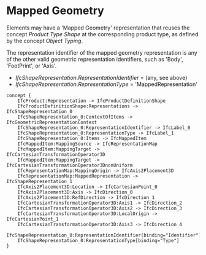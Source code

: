 Mapped Geometry
===============

Elements may have a 'Mapped Geometry' representation that reuses the concept _Product Type Shape_ at the corresponding product type, as defined by the concept _Object Typing_.

The representation identifier of the mapped geometry representation is any of the other valid geometric representation identifiers, such as 'Body', 'FootPrint', or 'Axis'.

* _IfcShapeRepresentation_._RepresentationIdentifier_ = (any, see above)
* _IfcShapeRepresentation_._RepresentationType_ = 'MappedRepresentation'

```
concept {
    IfcProduct:Representation -> IfcProductDefinitionShape
    IfcProductDefinitionShape:Representations -> IfcShapeRepresentation_0
    IfcShapeRepresentation_0:ContextOfItems -> IfcGeometricRepresentationContext
    IfcShapeRepresentation_0:RepresentationIdentifier -> IfcLabel_0
    IfcShapeRepresentation_0:RepresentationType -> IfcLabel_1
    IfcShapeRepresentation_0:Items -> IfcMappedItem
    IfcMappedItem:MappingSource -> IfcRepresentationMap
    IfcMappedItem:MappingTarget -> IfcCartesianTransformationOperator3D
    IfcMappedItem:MappingTarget -> IfcCartesianTransformationOperator3DnonUniform
    IfcRepresentationMap:MappingOrigin -> IfcAxis2Placement3D
    IfcRepresentationMap:MappedRepresentation -> IfcShapeRepresentation_1
    IfcAxis2Placement3D:Location -> IfcCartesianPoint_0
    IfcAxis2Placement3D:Axis -> IfcDirection_0
    IfcAxis2Placement3D:RefDirection -> IfcDirection_1
    IfcCartesianTransformationOperator3D:Axis1 -> IfcDirection_2
    IfcCartesianTransformationOperator3D:Axis2 -> IfcDirection_3
    IfcCartesianTransformationOperator3D:LocalOrigin -> IfcCartesianPoint_1
    IfcCartesianTransformationOperator3D:Axis3 -> IfcDirection_4
    IfcShapeRepresentation_0:RepresentationIdentifier[binding="Identifier"]
    IfcShapeRepresentation_0:RepresentationType[binding="Type"]
}
```
